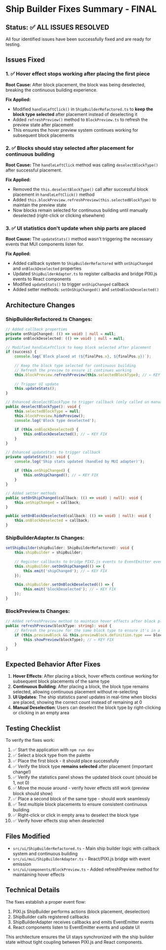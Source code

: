 # Ship Builder Fixes Summary - FINAL

## Status: ✅ ALL ISSUES RESOLVED

All four identified issues have been successfully fixed and are ready for testing.

## Issues Fixed

### 1. ✅ Hover effect stops working after placing the first piece
**Root Cause:** After block placement, the block was being deselected, breaking the continuous building experience.

**Fix Applied:**
- Modified `handleLeftClick()` in `ShipBuilderRefactored.ts` to **keep the block type selected** after placement instead of deselecting it
- Added `refreshPreview()` method to `BlockPreview.ts` to refresh the preview state after placement
- This ensures the hover preview system continues working for subsequent block placements

### 2. ✅ Blocks should stay selected after placement for continuous building
**Root Cause:** The `handleLeftClick` method was calling `deselectBlockType()` after successful placement.

**Fix Applied:**
- Removed the `this.deselectBlockType()` call after successful block placement in `handleLeftClick()` method
- Added `this.blockPreview.refreshPreview(this.selectedBlockType)` to maintain the preview state
- Now blocks remain selected for continuous building until manually deselected (right-click or clicking elsewhere)

### 3. ✅ UI statistics don't update when ship parts are placed
**Root Cause:** The `updateStats()` method wasn't triggering the necessary events that MUI components listen for.

**Fix Applied:**
- Added callback system to `ShipBuilderRefactored` with `onShipChanged` and `onBlockDeselected` properties
- Updated `ShipBuilderAdapter.ts` to register callbacks and bridge PIXI.js events to React components
- Modified `updateStats()` to trigger `onShipChanged` callback
- Added setter methods: `setOnShipChanged()` and `setOnBlockDeselected()`

## Architecture Changes

### ShipBuilderRefactored.ts Changes:
```typescript
// Added callback properties
private onShipChanged: (() => void) | null = null;
private onBlockDeselected: (() => void) | null = null;

// Modified handleLeftClick to keep block selected after placement
if (success) {
    console.log(`Block placed at (${finalPos.x}, ${finalPos.y})`);
    
    // Keep the block type selected for continuous building
    // Refresh the preview to ensure it continues working
    this.blockPreview.refreshPreview(this.selectedBlockType); // ← KEY FIX
    
    // Trigger UI update
    this.updateStats();
}

// Enhanced deselectBlockType to trigger callback (only called on manual deselection)
public deselectBlockType(): void {
    this.selectedBlockType = null;
    this.blockPreview.hidePreview();
    console.log('Block type deselected');
    
    if (this.onBlockDeselected) {
        this.onBlockDeselected(); // ← KEY FIX
    }
}

// Enhanced updateStats to trigger callback  
private updateStats(): void {
    console.log('Ship stats updated (handled by MUI adapter)');
    
    if (this.onShipChanged) {
        this.onShipChanged(); // ← KEY FIX
    }
}

// Added setter methods
public setOnShipChanged(callback: (() => void) | null): void {
    this.onShipChanged = callback;
}

public setOnBlockDeselected(callback: (() => void) | null): void {
    this.onBlockDeselected = callback;
}
```

### ShipBuilderAdapter.ts Changes:
```typescript
setShipBuilder(shipBuilder: ShipBuilderRefactored): void {
    this.shipBuilder = shipBuilder;
    
    // Register callbacks to bridge PIXI.js events to EventEmitter events
    this.shipBuilder.setOnShipChanged(() => {
        this.emit('shipChanged'); // ← KEY FIX
    });
    
    this.shipBuilder.setOnBlockDeselected(() => {
        this.emit('blockDeselected'); // ← KEY FIX
    });
}
```

### BlockPreview.ts Changes:
```typescript
// Added refreshPreview method to maintain hover effects after block placement
public refreshPreview(blockType: string): void {
    // Refresh the preview for the same block type to ensure it's in a clean state
    if (this.previewBlock && this.previewBlock.definition.type === blockType) {
        this.showPreview(blockType); // ← KEY FIX
    }
}
```

## Expected Behavior After Fixes

1. **Hover Effects**: After placing a block, hover effects continue working for subsequent block placements of the same type
2. **Continuous Building**: After placing a block, the block type remains selected, allowing continuous placement without re-selecting
3. **UI Updates**: The ship statistics panel updates in real-time when blocks are placed, showing the correct count instead of remaining at 0
4. **Manual Deselection**: Users can deselect the block type by right-clicking or clicking in an empty area

## Testing Checklist

To verify the fixes work:

1. ✅ Start the application with `npm run dev`
2. ✅ Select a block type from the palette  
3. ✅ Place the first block - it should place successfully
4. ✅ Verify the block type **remains selected** after placement (important change!)
5. ✅ Verify the statistics panel shows the updated block count (should be 1, not 0)
6. ✅ Move the mouse around - verify hover effects still work (preview block should show)
7. ✅ Place a second block of the same type - should work seamlessly
8. ✅ Test multiple block placements to ensure consistent continuous building
9. ✅ Right-click or click in empty area to deselect the block type
10. ✅ Verify hover effects stop when deselected

## Files Modified

- `src/ui/ShipBuilderRefactored.ts` - Main ship builder logic with callback system and continuous building
- `src/ui/mui/ShipBuilderAdapter.ts` - React/PIXI.js bridge with event emission
- `src/ui/components/BlockPreview.ts` - Added refreshPreview method for maintaining hover effects

## Technical Details

The fixes establish a proper event flow:
1. PIXI.js ShipBuilder performs actions (block placement, deselection)
2. ShipBuilder calls registered callbacks
3. ShipBuilderAdapter receives callbacks and emits EventEmitter events  
4. React components listen to EventEmitter events and update UI

This architecture ensures the UI stays synchronized with the ship builder state without tight coupling between PIXI.js and React components.
